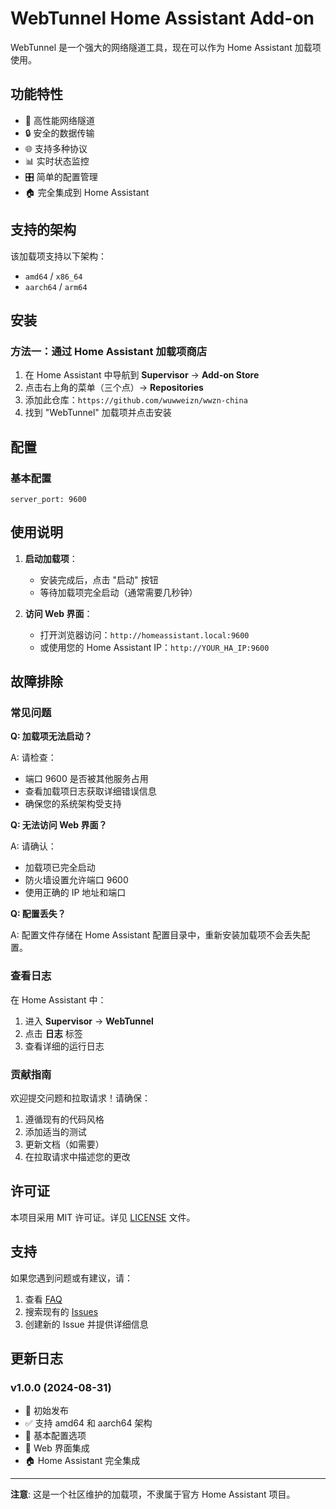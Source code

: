 # WebTunnel Home Assistant Add-on

WebTunnel 是一个强大的网络隧道工具，现在可以作为 Home Assistant 加载项使用。

## 功能特性

- 🚀 高性能网络隧道
- 🔒 安全的数据传输
- 🌐 支持多种协议
- 📊 实时状态监控
- 🎛️ 简单的配置管理
- 🏠 完全集成到 Home Assistant

## 支持的架构

该加载项支持以下架构：

- `amd64` / `x86_64`
- `aarch64` / `arm64`

## 安装

### 方法一：通过 Home Assistant 加载项商店

1. 在 Home Assistant 中导航到 **Supervisor** → **Add-on Store**
2. 点击右上角的菜单（三个点）→ **Repositories**
3. 添加此仓库：`https://github.com/wuwweizn/wwzn-china`
4. 找到 "WebTunnel" 加载项并点击安装

## 配置

### 基本配置

```网络
server_port: 9600
```

## 使用说明

1. **启动加载项**：
   - 安装完成后，点击 "启动" 按钮
   - 等待加载项完全启动（通常需要几秒钟）

2. **访问 Web 界面**：
   - 打开浏览器访问：`http://homeassistant.local:9600`
   - 或使用您的 Home Assistant IP：`http://YOUR_HA_IP:9600`

## 故障排除

### 常见问题

**Q: 加载项无法启动？**

A: 请检查：
- 端口 9600 是否被其他服务占用
- 查看加载项日志获取详细错误信息
- 确保您的系统架构受支持

**Q: 无法访问 Web 界面？**

A: 请确认：
- 加载项已完全启动
- 防火墙设置允许端口 9600
- 使用正确的 IP 地址和端口

**Q: 配置丢失？**

A: 配置文件存储在 Home Assistant 配置目录中，重新安装加载项不会丢失配置。

### 查看日志

在 Home Assistant 中：
1. 进入 **Supervisor** → **WebTunnel**
2. 点击 **日志** 标签
3. 查看详细的运行日志

### 贡献指南

欢迎提交问题和拉取请求！请确保：

1. 遵循现有的代码风格
2. 添加适当的测试
3. 更新文档（如需要）
4. 在拉取请求中描述您的更改

## 许可证

本项目采用 MIT 许可证。详见 [LICENSE](../LICENSE) 文件。

## 支持

如果您遇到问题或有建议，请：

1. 查看 [FAQ](#故障排除)
2. 搜索现有的 [Issues](https://github.com/wuwweizn/wwzn-china/issues)
3. 创建新的 Issue 并提供详细信息

## 更新日志

### v1.0.0 (2024-08-31)

- 🎉 初始发布
- ✅ 支持 amd64 和 aarch64 架构
- 🔧 基本配置选项
- 📱 Web 界面集成
- 🏠 Home Assistant 完全集成

---

**注意**: 这是一个社区维护的加载项，不隶属于官方 Home Assistant 项目。